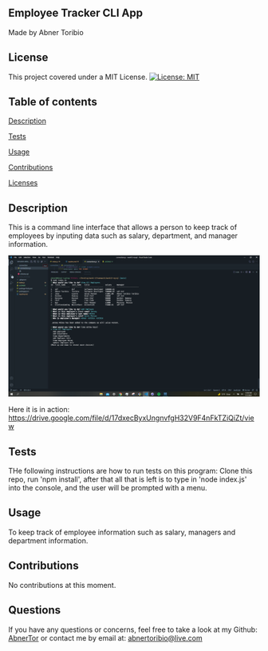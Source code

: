 ## Employee Tracker CLI App
Made by Abner Toribio


## License

This project covered under a MIT License. 
[![License: MIT](https://img.shields.io/badge/License-MIT-yellow.svg)](https://opensource.org/licenses/MIT)



## Table of contents 

[Description](#Description)

[Tests](#Tests)

[Usage](#Usage)

[Contributions](#Contributions)

[Licenses](#License) 



## Description

This is a command line interface that allows a person to keep track of employees by inputing data such as salary, department, and manager information.

![Screenshot](assets/appss1.PNG)

Here it is in action: https://drive.google.com/file/d/17dxecByxUngnvfgH32V9F4nFkTZiQiZt/view


## Tests

THe following instructions are how to run tests on this program: Clone this repo, run 'npm install',  after that all that is left is to type in 'node index.js' into the console, and the user will be prompted with a menu. 




## Usage 

To keep track of employee information such as salary, managers and department information.



## Contributions
No contributions at this moment.




## Questions

If you have any questions or concerns, feel free to take a look at my Github: [AbnerTor](https//github.com/AbnerTor) or contact me by email at: abnertoribio@live.com

